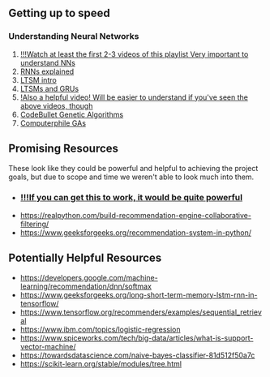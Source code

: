 ## Getting up to speed
### Understanding Neural Networks
1. [!!!Watch at least the first 2-3 videos of this playlist Very important to understand NNs](https://youtube.com/playlist?list=PLZHQObOWTQDNU6R1_67000Dx_ZCJB-3pi&si=dLaDpuRujdl_VjgM)
2. [RNNs explained](https://www.youtube.com/watch?v=AsNTP8Kwu80)
3. [LTSM intro](https://www.youtube.com/watch?v=b61DPVFX03I)
4. [LTSMs and GRUs](https://youtu.be/8HyCNIVRbSU?si=qGzNYRwQz2G1seHA)
5. [!Also a helpful video! Will be easier to understand if you've seen the above videos, though](https://www.youtube.com/watch?v=G4MBc40rQ2k)
6. [CodeBullet Genetic Algorithms](https://www.youtube.com/watch?v=VnwjxityDLQ)
7. [Computerphile GAs](https://www.youtube.com/watch?v=MacVqujSXWE&pp=ygUQY29tcHV0ZXJwaGlsZSBnYQ%3D%3D)

## Promising Resources
These look like they could be powerful and helpful to achieving the project goals, but due to scope and time we weren't able to look much into them.
- ### [!!!If you can get this to work, it would be quite powerful](https://github.com/recommenders-team/recommenders!!) 
- https://realpython.com/build-recommendation-engine-collaborative-filtering/
- https://www.geeksforgeeks.org/recommendation-system-in-python/

## Potentially Helpful Resources
- https://developers.google.com/machine-learning/recommendation/dnn/softmax
- https://www.geeksforgeeks.org/long-short-term-memory-lstm-rnn-in-tensorflow/
- https://www.tensorflow.org/recommenders/examples/sequential_retrieval
- https://www.ibm.com/topics/logistic-regression
- https://www.spiceworks.com/tech/big-data/articles/what-is-support-vector-machine/
- https://towardsdatascience.com/naive-bayes-classifier-81d512f50a7c
- https://scikit-learn.org/stable/modules/tree.html
